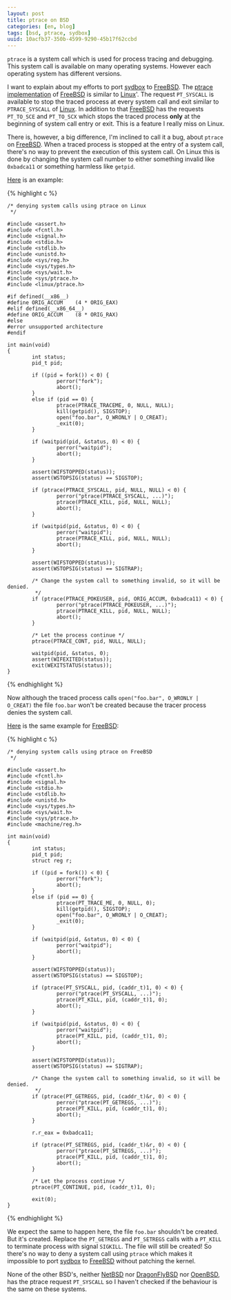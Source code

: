 ```yaml
---
layout: post
title: ptrace on BSD
categories: [en, blog]
tags: [bsd, ptrace, sydbox]
uuid: 10acfb37-350b-4599-9290-45b17f62ccbd
---
```


`ptrace` is a system call which is used for process tracing
and debugging. This system call is available on many operating systems.
However each operating system has different versions.

I want to explain about my efforts to port
[sydbox](http://projects.0x90.dk/projects/show/sydbox) to
[FreeBSD](http://www.freebsd.org/). The
[ptrace implementation](http://www.freebsd.org/cgi/man.cgi?query=ptrace&apropos=0&sektion=0&manpath=FreeBSD+8.0-RELEASE&format=html)
of [FreeBSD](http://www.freebsd.org/) is similar to
[Linux](http://www.kernel.org/)'. The request
`PT_SYSCALL` is available to stop the traced process at every system call and
exit similar to `PTRACE_SYSCALL` of [Linux](http://www.kernel.org/).
In addition to that [FreeBSD](http://www.freebsd.org/) has the requests
`PT_TO_SCE` and `PT_TO_SCX` which stops the traced process **only** at the
beginning of system call entry or exit.  This is a feature I really miss on
Linux.

There is, however, a big difference, I'm inclined to call it a bug, about
`ptrace` on [FreeBSD](http://www.freebsd.org/). When a traced process is stopped
at the entry of a system call, there's no way to prevent the execution of this
system call. On Linux this is done by changing the system call number to either
something invalid like `0xbadca11` or something harmless like `getpid`.

[Here](/code/ptrace-linux-deny.c) is an example:

{% highlight c %}

    /* denying system calls using ptrace on Linux
     */

    #include <assert.h>
    #include <fcntl.h>
    #include <signal.h>
    #include <stdio.h>
    #include <stdlib.h>
    #include <unistd.h>
    #include <sys/reg.h>
    #include <sys/types.h>
    #include <sys/wait.h>
    #include <sys/ptrace.h>
    #include <linux/ptrace.h>

    #if defined(__x86__)
    #define ORIG_ACCUM    (4 * ORIG_EAX)
    #elif defined(__x86_64__)
    #define ORIG_ACCUM    (8 * ORIG_RAX)
    #else
    #error unsupported architecture
    #endif

    int main(void)
    {
            int status;
            pid_t pid;

            if ((pid = fork()) < 0) {
                    perror("fork");
                    abort();
            }
            else if (pid == 0) {
                    ptrace(PTRACE_TRACEME, 0, NULL, NULL);
                    kill(getpid(), SIGSTOP);
                    open("foo.bar", O_WRONLY | O_CREAT);
                    _exit(0);
            }

            if (waitpid(pid, &status, 0) < 0) {
                    perror("waitpid");
                    abort();
            }

            assert(WIFSTOPPED(status));
            assert(WSTOPSIG(status) == SIGSTOP);

            if (ptrace(PTRACE_SYSCALL, pid, NULL, NULL) < 0) {
                    perror("ptrace(PTRACE_SYSCALL, ...)");
                    ptrace(PTRACE_KILL, pid, NULL, NULL);
                    abort();
            }

            if (waitpid(pid, &status, 0) < 0) {
                    perror("waitpid");
                    ptrace(PTRACE_KILL, pid, NULL, NULL);
                    abort();
            }

            assert(WIFSTOPPED(status));
            assert(WSTOPSIG(status) == SIGTRAP);

            /* Change the system call to something invalid, so it will be denied.
             */
            if (ptrace(PTRACE_POKEUSER, pid, ORIG_ACCUM, 0xbadca11) < 0) {
                    perror("ptrace(PTRACE_POKEUSER, ...)");
                    ptrace(PTRACE_KILL, pid, NULL, NULL);
                    abort();
            }

            /* Let the process continue */
            ptrace(PTRACE_CONT, pid, NULL, NULL);

            waitpid(pid, &status, 0);
            assert(WIFEXITED(status));
            exit(WEXITSTATUS(status));
    }

{% endhighlight %}

<!-- _ -->

Now although the traced process calls `open("foo.bar", O_WRONLY | O_CREAT)`
the file `foo.bar` won't be created because the tracer process denies the system
call.

[Here](/code/ptrace-freebsd-deny.c) is the same example for
[FreeBSD](http://www.freebsd.org/):

{% highlight c %}

    /* denying system calls using ptrace on FreeBSD
     */

    #include <assert.h>
    #include <fcntl.h>
    #include <signal.h>
    #include <stdio.h>
    #include <stdlib.h>
    #include <unistd.h>
    #include <sys/types.h>
    #include <sys/wait.h>
    #include <sys/ptrace.h>
    #include <machine/reg.h>

    int main(void)
    {
            int status;
            pid_t pid;
            struct reg r;

            if ((pid = fork()) < 0) {
                    perror("fork");
                    abort();
            }
            else if (pid == 0) {
                    ptrace(PT_TRACE_ME, 0, NULL, 0);
                    kill(getpid(), SIGSTOP);
                    open("foo.bar", O_WRONLY | O_CREAT);
                    _exit(0);
            }

            if (waitpid(pid, &status, 0) < 0) {
                    perror("waitpid");
                    abort();
            }

            assert(WIFSTOPPED(status));
            assert(WSTOPSIG(status) == SIGSTOP);

            if (ptrace(PT_SYSCALL, pid, (caddr_t)1, 0) < 0) {
                    perror("ptrace(PT_SYSCALL, ...)");
                    ptrace(PT_KILL, pid, (caddr_t)1, 0);
                    abort();
            }

            if (waitpid(pid, &status, 0) < 0) {
                    perror("waitpid");
                    ptrace(PT_KILL, pid, (caddr_t)1, 0);
                    abort();
            }

            assert(WIFSTOPPED(status));
            assert(WSTOPSIG(status) == SIGTRAP);

            /* Change the system call to something invalid, so it will be denied.
             */
            if (ptrace(PT_GETREGS, pid, (caddr_t)&r, 0) < 0) {
                    perror("ptrace(PT_GETREGS, ...)");
                    ptrace(PT_KILL, pid, (caddr_t)1, 0);
                    abort();
            }

            r.r_eax = 0xbadca11;

            if (ptrace(PT_SETREGS, pid, (caddr_t)&r, 0) < 0) {
                    perror("ptrace(PT_SETREGS, ...)");
                    ptrace(PT_KILL, pid, (caddr_t)1, 0);
                    abort();
            }

            /* Let the process continue */
            ptrace(PT_CONTINUE, pid, (caddr_t)1, 0);

            exit(0);
    }

{% endhighlight %}

<!-- _ -->

We expect the same to happen here, the file `foo.bar` shouldn't be created.
But it's created. Replace the `PT_GETREGS` and `PT_SETREGS` calls with a
`PT_KILL` to terminate process with signal `SIGKILL`. The file will still
be created! So there's no way to deny a system call using `ptrace` which makes
it impossible to port [sydbox](http://projects.0x90.dk/projects/show/sydbox) to
[FreeBSD](http://www.freebsd.org/) without patching the kernel.

None of the other BSD's, neither
[NetBSD](http://netbsd.gw.com/cgi-bin/man-cgi?ptrace++NetBSD-current) nor
[DragonFlyBSD](http://leaf.dragonflybsd.org/cgi/web-man?command=ptrace&section=2) nor
[OpenBSD](http://www.openbsd.org/cgi-bin/man.cgi?query=ptrace&sektion=2&format=html),
has the ptrace request `PT_SYSCALL` so I haven't checked if the behaviour is the
same on these systems.
